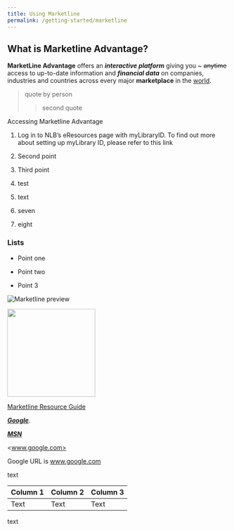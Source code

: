 ```yaml
---
title: Using Marketline
permalink: /getting-started/marketline
---
```

## What is Marketline Advantage?

**MarketLine Advantage** offers an ***interactive platform*** giving you ~ ~~anytime~~ access to up-to-date information and ***financial data*** on companies, industries and countries across every major **marketplace** in the <u>world</u>.

> quote by person
> >second quote

Accessing Marketline Advantage

1. Log in to NLB’s eResources page with myLibraryID. To find out more about setting up myLibrary ID, please refer to this link

3. Second point

5. Third point

7. test
8. text
9. seven
10. eight

### Lists

* Point one

* Point two

* Point 3

![Marketline preview](/images/getting-started/marketline/1%20Accessing%20Marketline.JPG)

<img src="/images/getting-started/marketline/1%20Accessing%20Marketline.JPG" style="width:200px">

[Marketline Resource Guide](/files/marketline/Marketline_r1.pdf)

[***Google***](google.com).

***[MSN](www.msn.com)***

<www.google.com>

Google URL is www.google.com


text

| Column 1 | Column 2 | Column 3 |
| -------- | -------- | -------- |
| Text     | Text     | Text     |

text